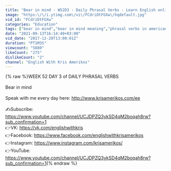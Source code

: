 ```yaml
---
title: "Bear in mind - W52D3 - Daily Phrasal Verbs - Learn English online free video lessons"
image: "https:\/\/i.ytimg.com\/vi\/FCdriDtFGXw\/hqdefault.jpg"
vid_id: "FCdriDtFGXw"
categories: "Education"
tags: ["bear in mind","bear in mind meaning","phrasal verbs in american english"]
date: "2021-09-13T16:14:40+03:00"
vid_date: "2017-12-20T13:00:01Z"
duration: "PT1M3S"
viewcount: "5880"
likeCount: "275"
dislikeCount: "2"
channel: "English With Kris Amerikos"
---
```

{% raw %}WEEK 52 DAY 3 of DAILY PHRASAL VERBS<br /><br />Bear in mind<br /><br />Speak with me every day here: <a rel="nofollow" target="blank" href="http://www.krisamerikos.com/ee">http://www.krisamerikos.com/ee</a><br /><br />✍️Subscribe: <a rel="nofollow" target="blank" href="https://www.youtube.com/channel/UCJDPZQ3ykSD4qM2boqah8rw?sub_confirmation=1">https://www.youtube.com/channel/UCJDPZQ3ykSD4qM2boqah8rw?sub_confirmation=1</a><br />👉VK: <a rel="nofollow" target="blank" href="https://vk.com/englishwithkris">https://vk.com/englishwithkris</a><br />👉Facebook: <a rel="nofollow" target="blank" href="https://www.facebook.com/englishwithkrisamerikos">https://www.facebook.com/englishwithkrisamerikos</a><br />👉Instagram: <a rel="nofollow" target="blank" href="https://www.instagram.com/krisamerikos/">https://www.instagram.com/krisamerikos/</a><br />👉YouTube: <a rel="nofollow" target="blank" href="https://www.youtube.com/channel/UCJDPZQ3ykSD4qM2boqah8rw?sub_confirmation=1">https://www.youtube.com/channel/UCJDPZQ3ykSD4qM2boqah8rw?sub_confirmation=1</a>{% endraw %}
